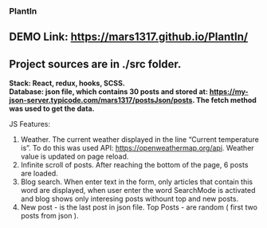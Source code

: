 ### PlantIn
## DEMO Link: https://mars1317.github.io/PlantIn/
## Project sources are in ./src folder. ###

__Stack: React, redux, hooks, SCSS.__ <br />
__Database: json file, which contains 30 posts and stored at: https://my-json-server.typicode.com/mars1317/postsJson/posts. The fetch method was used to get the data.__

JS Features:
  1. Weather. The current weather displayed in the line “Current temperature is”. To do this was used API: https://openweathermap.org/api. Weather value is updated on page reload.
  2. Infinite scroll of posts. After reaching the bottom of the page, 6 posts are loaded.
  3. Blog search. When enter text in the form, only articles that contain this word are displayed, when user enter the word SearchMode is activated and blog shows only interesing posts withount top and new posts.
  4. New post - is the last post in json file. Top Posts - are random ( first two posts from json ).
